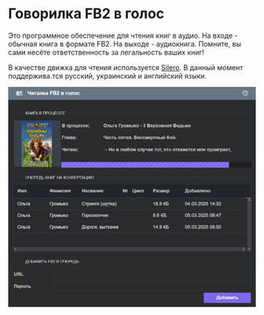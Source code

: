 Говорилка FB2 в голос
=====================

Это программное обеспечение для чтения книг в аудио. На входе - обычная книга в формате FB2. На выходе - аудиокнига. Помните, вы сами несёте ответственность за легальность ваших книг!

В качестве движка для чтения используется [Silero](https://github.com/snakers4/silero-models). В данный момент поддержива.тся русский, украинский и английский языки.

![Скриншот](screenshot.png)